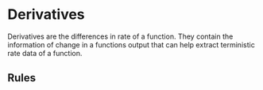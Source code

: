 # Derivatives

Derivatives are the differences in rate of a function. They contain the information of change in a functions output that can help extract terministic rate data of a function. 

## Rules